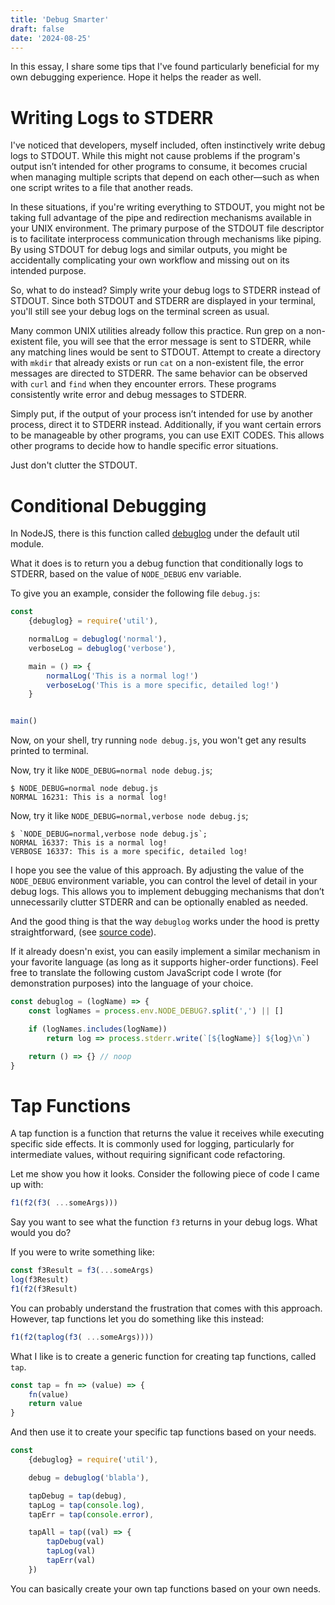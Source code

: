 ```yaml
---
title: 'Debug Smarter'
draft: false
date: '2024-08-25'
---
```


In this essay, I share some tips that I've found particularly beneficial for my
own debugging experience. Hope it helps the reader as well.

# Writing Logs to STDERR

I've noticed that developers, myself included, often instinctively write debug
logs to STDOUT. While this might not cause problems if the program's output
isn’t intended for other programs to consume, it becomes crucial when managing
multiple scripts that depend on each other—such as when one script writes to a
file that another reads.

In these situations, if you're writing everything to STDOUT, you might not be
taking full advantage of the pipe and redirection mechanisms available in your
UNIX environment. The primary purpose of the STDOUT file descriptor is to
facilitate interprocess communication through mechanisms like piping. By using
STDOUT for debug logs and similar outputs, you might be accidentally
complicating your own workflow and missing out on its intended purpose.

So, what to do instead? Simply write your debug logs to STDERR instead of
STDOUT. Since both STDOUT and STDERR are displayed in your terminal, you'll
still see your debug logs on the terminal screen as usual.

Many common UNIX utilities already follow this practice. Run grep on a
non-existent file, you will see that the error message is sent to STDERR, while
any matching lines would be sent to STDOUT. Attempt to create a directory with
`mkdir` that already exists or run `cat` on a non-existent file, the error
messages are directed to STDERR. The same behavior can be observed with `curl`
and `find` when they encounter errors. These programs consistently write error
and debug messages to STDERR.

Simply put, if the output of your process isn’t intended for use by another
process, direct it to STDERR instead. Additionally, if you want certain errors
to be manageable by other programs, you can use EXIT CODES. This allows other
programs to decide how to handle specific error situations.

Just don't clutter the STDOUT.

# Conditional Debugging

In NodeJS, there is this function called
[debuglog](https://nodejs.org/docs/latest/api/util.html#utildebuglogsection-callback)
under the default util module.

What it does is to return you a debug function that conditionally logs to
STDERR, based on the value of `NODE_DEBUG` env variable.

To give you an example, consider the following file `debug.js`:

```javascript
const
    {debuglog} = require('util'),

    normalLog = debuglog('normal'),
    verboseLog = debuglog('verbose'),

    main = () => {
        normalLog('This is a normal log!')
        verboseLog('This is a more specific, detailed log!')
    }


main()
```

Now, on your shell, try running `node debug.js`, you won't get any results
printed to terminal.

Now, try it like `NODE_DEBUG=normal node debug.js`;

```terminal
$ NODE_DEBUG=normal node debug.js
NORMAL 16231: This is a normal log!
```

Now, try it like `NODE_DEBUG=normal,verbose node debug.js`;

```terminal
$ `NODE_DEBUG=normal,verbose node debug.js`;
NORMAL 16337: This is a normal log!
VERBOSE 16337: This is a more specific, detailed log!
```

I hope you see the value of this approach. By adjusting the value of the
`NODE_DEBUG` environment variable, you can control the level of detail in your
debug logs. This allows you to implement debugging mechanisms that don’t
unnecessarily clutter STDERR and can be optionally enabled as needed.

And the good thing is that the way `debuglog` works under the hood is pretty
straightforward, (see [source
code](https://github.com/nodejs/node/blob/43f699d4d2799cfc17cbcad5770e1889075d5dbe/lib/internal/util/debuglog.js#L87)).

If it already doesn'n exist, you can easily implement a similar mechanism in
your favorite language (as long as it supports higher-order functions). Feel
free to translate the following custom JavaScript code I wrote (for
demonstration purposes) into the language of your choice.

```javascript
const debuglog = (logName) => {
    const logNames = process.env.NODE_DEBUG?.split(',') || []

    if (logNames.includes(logName))
        return log => process.stderr.write(`[${logName}] ${log}\n`)

    return () => {} // noop
}
```

# Tap Functions

A tap function is a function that returns the value it receives while executing
specific side effects. It is commonly used for logging, particularly for
intermediate values, without requiring significant code refactoring.

Let me show you how it looks. Consider the following piece of code I came up
with:

```javascript
f1(f2(f3( ...someArgs)))
```

Say you want to see what the function `f3` returns in your debug logs. What
would you do?

If you were to write something like:

```javascript
const f3Result = f3(...someArgs)
log(f3Result)
f1(f2(f3Result)
```

You can probably understand the frustration that comes with this approach.
However, tap functions let you do something like this instead:

```javascript
f1(f2(taplog(f3( ...someArgs))))
```

What I like is to create a generic function for creating tap functions, called
`tap`.

```javascript
const tap = fn => (value) => {
    fn(value)
    return value
}
```

And then use it to create your specific tap functions based on your needs.

```javascript
const
    {debuglog} = require('util'),

    debug = debuglog('blabla'),

    tapDebug = tap(debug),
    tapLog = tap(console.log),
    tapErr = tap(console.error),

    tapAll = tap((val) => {
        tapDebug(val)
        tapLog(val)
        tapErr(val)
    })
```

You can basically create your own tap functions based on your own needs.
